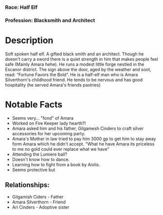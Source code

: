 ### Race: Half Elf
### Profession: Blacksmith and Architect
# Description
Soft spoken half elf. A gifted black smith and an architect. Though he doesn't carry a sword there is a quiet strength in him that makes people feel safe (Mainly Amara hehe). He runs a modest little forge nestled in the Escanor district. The sign above the door, aged by the weather and soot, read: “Fortune Favors the Bold”. He is a half-elf man who is Amara Silverthorn's childhood friend. He tends to be nervous and has good hospitality (he served Amara's friends pastries) 


# Notable Facts
- Seems very... "fond" of Amara
- Worked on Fire Keeper lady hearth?!
- Amara asked him and his father, Gilgamesh Cinders to craft silver accessories for her upcoming party.
- Amara's Mother in law tried to pay him 3000 gp to get him to stay away form Amara which he didn't accept. "What he have Amara its priceless to me no gold could ever replace what we have"
- Attending the Lumiere ball?
- Doesn't know how to dance.
- Learning how to fight from a book by Aiolis.
- Seems protective but 



## Relationships:

- Gilgamish Ciders - Father
- Amara Silverthorn - Friend
- Ari Cinders - Adoptive sister